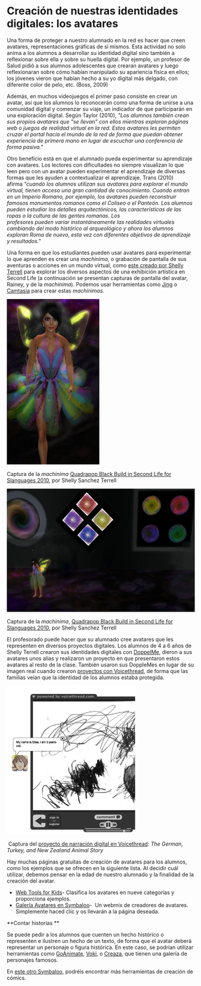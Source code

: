 # Creación de nuestras identidades digitales: los avatares

Una forma de proteger a nuestro alumnado en la red es hacer que creen avatares, representaciones gráficas de sí mismos. Esta actividad no solo anima a los alumnos a desarrollar su identidad digital sino también a reflexionar sobre ella y sobre su huella digital. Por ejemplo, un profesor de Salud pidió a sus alumnos adolescentes que crearan avatares y luego reflexionaran sobre cómo habían manipulado su apariencia física en ellos; los jóvenes vieron que habían hecho a su yo digital más delgado, con diferente color de pelo, etc. (Boss, 2009)

Además, en muchos videojuegos el primer paso consiste en crear un avatar, así que los alumnos lo reconocerán como una forma de unirse a una comunidad digital y comenzar su viaje, un indicador de que participarán en una exploración digital. Según Taylor (2010), _"Los alumnos también crean sus propios avatares que "se llevan" con ellos mientras exploran páginas web o juegos de realidad virtual en la red. Estos avatares les permiten cruzar el portal hacia el mundo de la red de forma que puedan obtener experiencia de primera mano en lugar de escuchar una conferencia de forma pasiva."_

Otro beneficio está en que el alumnado pueda experimentar su aprendizaje con avatares. Los lectores con dificultades no siempre visualizan lo que leen pero con un avatar pueden experimentar el aprendizaje de diversas formas que les ayuden a contextualizar el aprendizaje. Trans (2010) afirma _"cuando los alumnos utilizan sus avatares para explorar el mundo virtual, tienen acceso una gran cantidad de conocimiento. Cuando entran en un Imperio Romano, por ejemplo, los avatares pueden reconstruir famosos monumentos romanos como el Coliseo o el Panteón. Los alumnos pueden estudiar los detalles arquitectónicos, las características de las ropas o la cultura de las gentes romanas. Los profesores pueden variar instantáneamente las realidades virtuales cambiando del modo histórico al arqueológico y ahora los alumnos exploran Roma de nuevo, esta vez con diferentes objetivos de aprendizaje y resultados."_

Una forma en que los estudiantes pueden usar avatares para experimentar lo que aprenden es crear una _machinima_, o grabación de pantalla de sus aventuras o acciones en un mundo virtual, como [este creado por Shelly Terrell](https://vimeo.com/15915055) para explorar los diversos aspectos de una exhibición artística en Second Life (a continuación se presentan capturas de pantalla del avatar, Rainey, y de la _machinima_). Podemos usar herramientas como [Jing](http://www.techsmith.com/jing.html) o [Camtasia](http://www.techsmith.com/camtasia.html) para crear estas _machinimas_. 


![](img/fairie.png)


Captura de la _machinima_ [Quadrapop Black Build in Second Life for Slanguages 2010](http://vimeo.com/15915055), por Shelly Sanchez Terrell


![](img/fairie_room.png)


Captura de la _machinima_, [Quadrapop Black Build in Second Life for Slanguages 2010](http://vimeo.com/15915055), por Shelly Sanchez Terrell 

El profesorado puede hacer que su alumnado cree avatares que les representen en diversos proyectos digitales. Los alumnos de 4 a 6 años de Shelly Terrell crearon sus identidades digitales con [DoppelMe](http://www.doppelme.com/), dieron a sus avatares unos alias y realizaron un proyecto en que presentaron estos avatares al resto de la clase. También usaron sus DoppleMes en lugar de su imagen real cuando crearon [proyectos con Voicethread](https://voicethread.com/share/558117/), de forma que las familias veían que la identidad de los alumnos estaba protegida. 


![](img/drawing.png)


 Captura del [proyecto de narración digital en Voicethread](https://voicethread.com/share/558117/): _The German, Turkey, and New Zealand Animal Story_

Hay muchas páginas gratuitas de creación de avatares para los alumnos, como los ejemplos que se ofrecen en la siguiente lista. Al decidir cuál utilizar, debemos pensar en la edad de nuestro alumnado y la finalidad de la creación del avatar. 

*   [Web Tools for Kids](https://sites.google.com/site/webtoolsbox/avatars)\- Clasifica los avatares en nueve categorías y proporciona ejemplos. 
*   [Galería Avatares en Symbaloo](https://formacionintef.symbaloo.com/mix/avatares3)-  Un webmix de creadores de avatares. Simplemente haced clic y os llevarán a la página deseada.

**Contar historias **

Se puede pedir a los alumnos que cuenten un hecho histórico o representen e ilustren un hecho de un texto, de forma que el avatar deberá representar un personaje o figura histórica. En este caso, se podrían utilizar herramientas como [GoAnimate](http://goanimate.com/), [Voki](http://www.voki.com/), o [Creaza](http://www.creazaeducation.com/), que tienen una galería de personajes famosos. 

En [este otro Symbaloo](https://formacionintef.symbaloo.com/mix/creaciondecomic1), podréis encontrar más herramientas de creación de cómics. 
